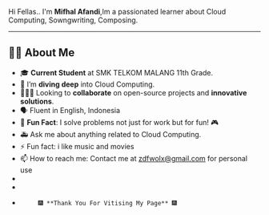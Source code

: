 Hi Fellas..
I'm **Mifhal Afandi**,Im a passionated learner about Cloud Computing, Sowngwriting, Composing.

---

## 👨‍💻 About Me

- 🎓 **Current Student** at SMK TELKOM MALANG 11th Grade.
- 🔭 I’m **diving deep** into Cloud Computing.
- 🧑‍🤝‍🧑 Looking to **collaborate** on open-source projects and **innovative solutions**.
- 🗣️ Fluent in English, Indonesia 
- 🏅  **Fun Fact**: I solve problems not just for work but for fun! 🎮
- 🚑 Ask me about anything related to Cloud Computing.
- ⚡ Fun fact: i like music and movies
- 📫 How to reach me: Contact me at zdfwolx@gmail.com for personal use
-
-
-          🎆 **Thank You For Vitising My Page** 🎆

